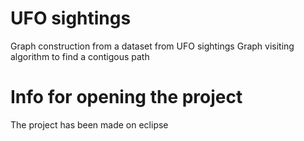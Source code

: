 # UFO sightings
 Graph construction from a dataset from UFO sightings
 Graph visiting algorithm to find a contigous path
 
# Info for opening the project
 The project has been made on eclipse